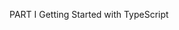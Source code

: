 <!--
 * @Description: In User Settings Edit
 * @Author: your name
 * @Date: 2019-09-01 22:28:05
 * @LastEditTime: 2019-09-01 22:28:35
 * @LastEditors: Please set LastEditors
 -->
PART I
Getting Started with TypeScript